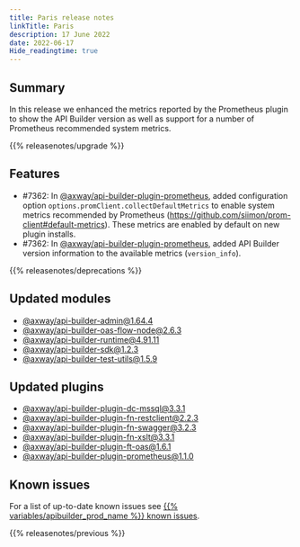 ```yaml
---
title: Paris release notes
linkTitle: Paris
description: 17 June 2022
date: 2022-06-17
Hide_readingtime: true
---
```

## Summary

In this release we enhanced the metrics reported by the Prometheus plugin to show the API Builder version as well as support for a number of Prometheus recommended system metrics.

{{% releasenotes/upgrade %}}

<!-- ## Breaking changes -->

## Features

* #7362: In [@axway/api-builder-plugin-prometheus](https://www.npmjs.com/package/@axway/api-builder-plugin-prometheus), added configuration option `options.promClient.collectDefaultMetrics` to enable system metrics recommended by Prometheus (https://github.com/siimon/prom-client#default-metrics). These metrics are enabled by default on new plugin installs.
* #7362: In [@axway/api-builder-plugin-prometheus](https://www.npmjs.com/package/@axway/api-builder-plugin-prometheus), added API Builder version information to the available metrics (`version_info`).

<!-- ## Fixes -->

{{% releasenotes/deprecations %}}

<!-- Regenerate modules/plugins with api-builder-tools generate-release-notes script -->
## Updated modules
* [@axway/api-builder-admin@1.64.4](https://www.npmjs.com/package/@axway/api-builder-admin/v/1.64.4)
* [@axway/api-builder-oas-flow-node@2.6.3](https://www.npmjs.com/package/@axway/api-builder-oas-flow-node/v/2.6.3)
* [@axway/api-builder-runtime@4.91.11](https://www.npmjs.com/package/@axway/api-builder-runtime/v/4.91.11)
* [@axway/api-builder-sdk@1.2.3](https://www.npmjs.com/package/@axway/api-builder-sdk/v/1.2.3)
* [@axway/api-builder-test-utils@1.5.9](https://www.npmjs.com/package/@axway/api-builder-test-utils/v/1.5.9)

## Updated plugins
* [@axway/api-builder-plugin-dc-mssql@3.3.1](https://www.npmjs.com/package/@axway/api-builder-plugin-dc-mssql/v/3.3.1)
* [@axway/api-builder-plugin-fn-restclient@2.2.3](https://www.npmjs.com/package/@axway/api-builder-plugin-fn-restclient/v/2.2.3)
* [@axway/api-builder-plugin-fn-swagger@3.2.3](https://www.npmjs.com/package/@axway/api-builder-plugin-fn-swagger/v/3.2.3)
* [@axway/api-builder-plugin-fn-xslt@3.3.1](https://www.npmjs.com/package/@axway/api-builder-plugin-fn-xslt/v/3.3.1)
* [@axway/api-builder-plugin-ft-oas@1.6.1](https://www.npmjs.com/package/@axway/api-builder-plugin-ft-oas/v/1.6.1)
* [@axway/api-builder-plugin-prometheus@1.1.0](https://www.npmjs.com/package/@axway/api-builder-plugin-prometheus/v/1.1.0)

## Known issues

For a list of up-to-date known issues see [{{% variables/apibuilder_prod_name %}} known issues](/docs/known_issues/).

{{% releasenotes/previous %}}
